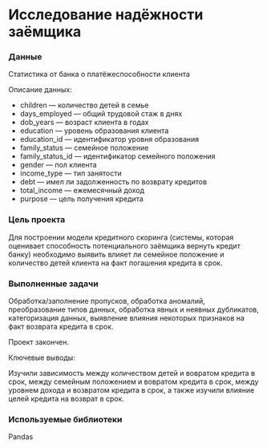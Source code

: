 # Исследование надёжности заёмщика

### Данные
Статистика от банка о платёжеспособности клиента

Описание данных:
- children — количество детей в семье
- days_employed — общий трудовой стаж в днях
- dob_years — возраст клиента в годах
- education — уровень образования клиента
- education_id — идентификатор уровня образования
- family_status — семейное положение
- family_status_id — идентификатор семейного положения
- gender — пол клиента
- income_type — тип занятости
- debt — имел ли задолженность по возврату кредитов
- total_income — ежемесячный доход
- purpose — цель получения кредита

### Цель проекта
Для построении модели кредитного скоринга (системы, которая оценивает способность потенциального заёмщика вернуть кредит банку) необходимо выявить влияет ли семейное положение и количество детей клиента на факт погашения кредита в срок.

### Выполненные задачи

Обработка/заполнение пропусков, обработка аномалий, преобразование типов данных, обработка явных и неявных дубликатов, категоризация данных, выявление влияния некоторых признаков на факт возврата кредита в срок.

Проект закончен.

Ключевые выводы:

Изучили зависимость между количеством детей и вовратом кредита в срок, между семейным положением и вовратом кредита в срок, между уровнем дохода и возвратом кредита в срок, а также изучили влияние целей кредита на возврат в срок.

### Используемые библиотеки

Pandas
